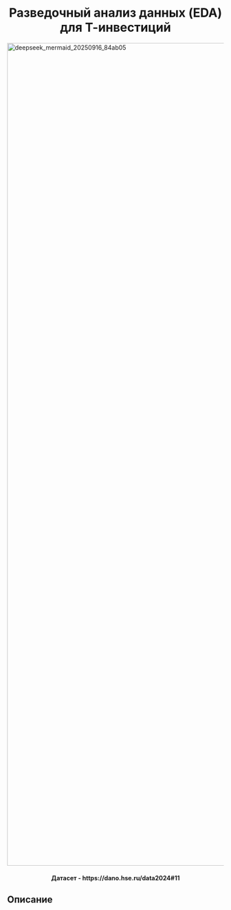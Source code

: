 <h1 align="center">
  <br>
  Разведочный анализ данных (EDA) для Т-инвестиций
  <br>
</h1>
<img width="2111" height="1908" alt="deepseek_mermaid_20250916_84ab05" src="https://github.com/user-attachments/assets/9f288955-b18c-49e3-90d2-561b812c0d41" />

<h4 align="center">Датасет - https://dano.hse.ru/data2024#11</h4>


## Описание

